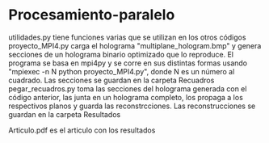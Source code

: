 # Procesamiento-paralelo

utilidades.py tiene funciones varias que se utilizan en los otros códigos
proyecto_MPI4.py carga el holograma "multiplane_hologram.bmp" y genera secciones de un holograma binario optimizado que lo reproduce. El programa se basa en mpi4py y se corre en sus distintas formas usando "mpiexec -n N python proyecto_MPI4.py", donde N es un número al cuadrado. Las secciones se guardan en la carpeta Recuadros
pegar_recuadros.py toma las secciones del holograma generada con el código anterior, las junta en un holograma completo, los propaga a los respectivos planos y guarda las reconstrcciones. Las reconstrucciones se guardan en la carpeta Resultados

Articulo.pdf es el articulo con los resultados
